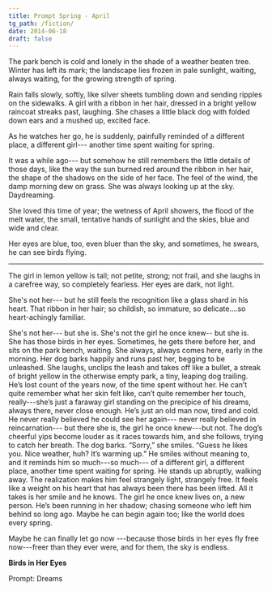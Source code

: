 ```yaml
---
title: Prompt Spring - April 
tg_path: /fiction/
date: 2014-06-18
draft: false
---
```

The park bench is cold and lonely in the shade of a weather beaten tree.  Winter has left its mark; the landscape lies frozen in pale sunlight, waiting, always waiting, for the growing strength of spring.

Rain falls slowly, softly, like silver sheets tumbling down and sending ripples on the sidewalks.
A girl with a ribbon in her hair, dressed in a bright yellow raincoat streaks past, laughing.  She chases a little black dog with folded down ears and a mushed up, excited face.

As he watches her go, he is suddenly, painfully reminded of a different place, a different girl--- another time spent waiting for spring.

It was a while ago--- but somehow he still remembers the little details of those days, like the way the sun burned red around the ribbon in her hair, the shape of the shadows on the side of her face.   The feel of the wind, the damp morning dew on grass.  She was always looking up at the sky.  Daydreaming.

She loved this time of year; the wetness of April showers, the flood of the melt water, the small, tentative hands of sunlight and the skies, blue and wide and clear.

Her eyes are blue, too, even bluer than the sky, and sometimes, he swears, he can see birds flying.

---

The girl in lemon yellow is tall; not petite, strong; not frail, and she laughs in a carefree way, so completely fearless.  Her eyes are dark, not light.

She's not her--- but he still feels the recognition like a glass shard in his heart.  That ribbon in her hair; so childish, so immature, so delicate….so heart-achingly familiar.

She's not her--- but she is.  She's not the girl he once knew-- but she is.  She has those birds in her eyes.
Sometimes, he gets there before her, and sits on the park bench, waiting.  She always, always comes here, early in the morning.  Her dog barks happily and runs past her, begging to be unleashed.  She laughs, unclips the leash and takes off like a bullet, a streak of bright yellow in the otherwise empty park, a tiny, leaping dog trailing.
He’s lost count of the years now, of the time spent without her.  He can’t quite remember what her skin felt like, can’t quite remember her touch, really---she’s just a faraway girl standing on the precipice of his dreams, always there, never close enough. He’s just an old man now, tired and cold.  He never really believed he could see her again--- never really believed in reincarnation--- but there she is, the girl he once knew---but not.
The dog’s cheerful yips become louder as it races towards him, and she follows, trying to catch her breath.  The dog barks.  “Sorry,” she smiles.  “Guess he likes you.  Nice weather, huh?  It’s warming up.”
He smiles without meaning to, and it reminds him so much---so much--- of a different girl, a different place, another time spent waiting for spring.
He stands up abruptly, walking away.
The realization makes him feel strangely light, strangely free.  It feels like a weight on his heart that has always been there has been lifted.  All it takes is her smile and he knows.  The girl he once knew lives on, a new person.  He’s been running in her shadow; chasing someone who left him behind so long ago.  Maybe he can begin again too; like the world does every spring.

Maybe he can finally let go now ---because those birds in her eyes fly free now---freer than they ever were, and for them, the sky is endless.

**Birds in Her Eyes**

Prompt: Dreams


